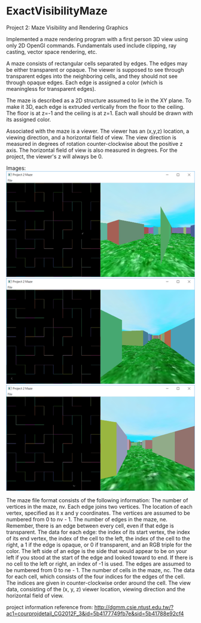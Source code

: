 # ExactVisibilityMaze
Project 2: Maze Visibility and Rendering Graphics

Implemented a maze rendering program with a first person 3D view using only 2D OpenGl commands. 
Fundamentals used include clipping, ray casting, vector space rendering, etc.

A maze consists of rectangular cells separated by edges. The edges may be either transparent or opaque. The viewer is supposed to see through transparent edges into the neighboring cells, and they should not see through opaque edges. Each edge is assigned a color (which is meaningless for transparent edges).

The maze is described as a 2D structure assumed to lie in the XY plane. To make it 3D, each edge is extruded vertically from the floor to the ceiling. The floor is at z=-1 and the ceiling is at z=1. Each wall should be drawn with its assigned color.

Associated with the maze is a viewer. The viewer has an (x,y,z) location, a viewing direction, and a horizontal field of view. The view direction is measured in degrees of rotation counter-clockwise about the positive z axis. The horizontal field of view is also measured in degrees. For the project, the viewer's z will always be 0.


Images:
![alt text](https://raw.githubusercontent.com/samuel40791765/ExactVisibilityMaze/master/projectimages/pic1.png)
![alt text](https://raw.githubusercontent.com/samuel40791765/ExactVisibilityMaze/master/projectimages/pic2.png)
![alt text](https://raw.githubusercontent.com/samuel40791765/ExactVisibilityMaze/master/projectimages/pic3.png)


The maze file format consists of the following information:
	The number of vertices in the maze, nv. Each edge joins two vertices.
	The location of each vertex, specified as it x and y coordinates. The vertices are assumed to be numbered from 0 to nv - 1.
	The number of edges in the maze, ne. Remember, there is an edge between every cell, even if that edge is transparent.
	The data for each edge: the index of its start vertex, the index of its end vertex, the index of the cell to the left, the index of the cell to the right, a 1 if the edge is opaque, or 0 if transparent, and an RGB triple for the color. The left side of an edge is the side that would appear to be on your left if you stood at the start of the edge and looked toward to end. If there is no cell to the left or right, an index of -1 is used. The edges are assumed to be numbered from 0 to ne - 1.
	The number of cells in the maze, nc.
	The data for each cell, which consists of the four indices for the edges of the cell. The indices are given in counter-clockwise order around the cell.
	The view data, consisting of the (x, y, z) viewer location, viewing direction and the horizontal field of view.

project information reference from: http://dgmm.csie.ntust.edu.tw/?ac1=courprojdetail_CG2012F_3&id=5b4177749fb7e&sid=5b41788e92cf4